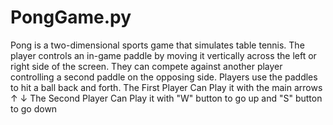 # PongGame.py
Pong is a two-dimensional sports game that simulates table tennis. The player controls an in-game paddle by moving it vertically across the left or right side of the screen. They can compete against another player controlling a second paddle on the opposing side. Players use the paddles to hit a ball back and forth.
The First Player Can Play it with the main arrows ↑ ↓
The Second Player Can Play it with "W" button to go up and "S" button to go down
